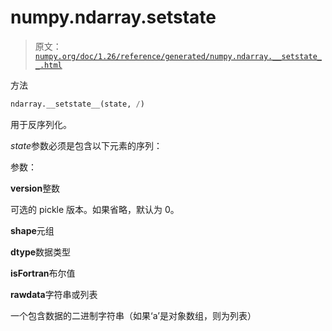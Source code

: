 # numpy.ndarray.__setstate__

> 原文：[`numpy.org/doc/1.26/reference/generated/numpy.ndarray.__setstate__.html`](https://numpy.org/doc/1.26/reference/generated/numpy.ndarray.__setstate__.html)

方法

```py
ndarray.__setstate__(state, /)
```

用于反序列化。

*state*参数必须是包含以下元素的序列：

参数：

**version**整数

可选的 pickle 版本。如果省略，默认为 0。

**shape**元组

**dtype**数据类型

**isFortran**布尔值

**rawdata**字符串或列表

一个包含数据的二进制字符串（如果‘a’是对象数组，则为列表）

